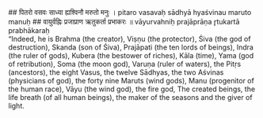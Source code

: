 <section>
<section data-markdown>
## पितरो वसवः साध्या ह्यश्विनौ मरुतो मनुः ।
pitaro vasavaḥ sādhyā hyaśvinau maruto manuḥ
## वायुर्वह्निः प्रजाप्राण ऋतुकर्ता प्रभाकरः ॥
vāyurvahniḥ prajāprāṇa r̥tukartā prabhākaraḥ
</section>
<section data-markdown>
“Indeed, he is Brahma (the creator), Viṣṇu (the protector), Śiva (the god of destruction), Skanda (son of Śiva),
Prajāpati (the ten lords of beings), Indra (the ruler of gods), Kubera (the bestower of riches), Kāla (time),
Yama (god of retribution), Soma (the moon god), Varuṇa (ruler of waters), the Pitṛs (ancestors), the eight Vasus,
the twelve Sādhyas, the two Aśvinas (physicians of god), the forty nine Maruts (wind gods),
Manu (progenitor of the human race), Vāyu (the wind god), the fire god, The created beings, the life breath (of all human beings), the maker of the seasons and the giver of light.
</section>
</section>
